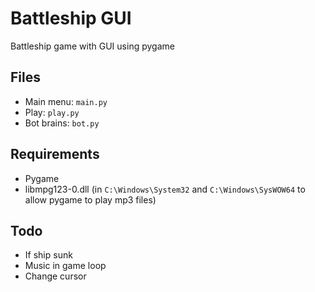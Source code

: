 # Battleship GUI

Battleship game with GUI using pygame

## Files

- Main menu: `main.py`
- Play: `play.py`
- Bot brains: `bot.py`

## Requirements

- Pygame
- libmpg123-0.dll (in `C:\Windows\System32` and `C:\Windows\SysWOW64` to allow pygame to play mp3 files)

## Todo

- If ship sunk
- Music in game loop
- Change cursor